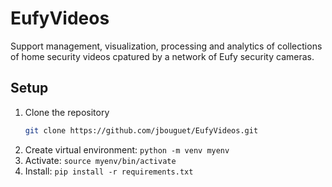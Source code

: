 # EufyVideos

Support management, visualization, processing and analytics of collections of home security videos cpatured by a network of Eufy security cameras.

## Setup

1. Clone the repository
   ```bash
   git clone https://github.com/jbouguet/EufyVideos.git
2. Create virtual environment: `python -m venv myenv`
3. Activate: `source myenv/bin/activate`
4. Install: `pip install -r requirements.txt`